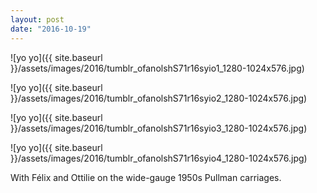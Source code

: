 ```yaml
---
layout: post
date: "2016-10-19"
---
```


![yo yo]({{ site.baseurl }}/assets/images/2016/tumblr_ofanolshS71r16syio1_1280-1024x576.jpg)

![yo yo]({{ site.baseurl }}/assets/images/2016/tumblr_ofanolshS71r16syio2_1280-1024x576.jpg)

![yo yo]({{ site.baseurl }}/assets/images/2016/tumblr_ofanolshS71r16syio3_1280-1024x576.jpg)

![yo yo]({{ site.baseurl }}/assets/images/2016/tumblr_ofanolshS71r16syio4_1280-1024x576.jpg)

With Félix and Ottilie on the wide-gauge 1950s Pullman carriages.
